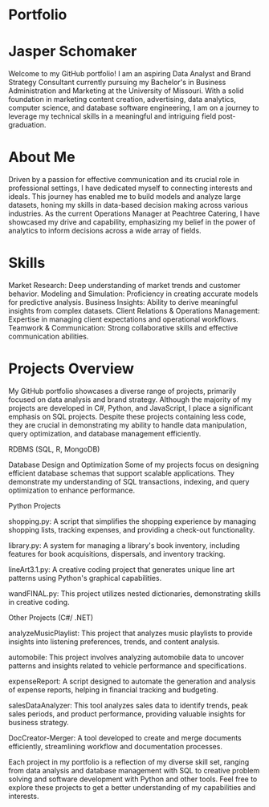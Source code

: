 # Portfolio
# Jasper Schomaker
Welcome to my GitHub portfolio! I am an aspiring Data Analyst and Brand Strategy Consultant currently pursuing my Bachelor's in Business Administration and Marketing at the University of Missouri. With a solid foundation in marketing content creation, advertising, data analytics, computer science, and database software engineering, I am on a journey to leverage my technical skills in a meaningful and intriguing field post-graduation.

# About Me
Driven by a passion for effective communication and its crucial role in professional settings, I have dedicated myself to connecting interests and ideals. This journey has enabled me to build models and analyze large datasets, honing my skills in data-based decision making across various industries. As the current Operations Manager at Peachtree Catering, I have showcased my drive and capability, emphasizing my belief in the power of analytics to inform decisions across a wide array of fields.

# Skills
Market Research: Deep understanding of market trends and customer behavior.
Modeling and Simulation: Proficiency in creating accurate models for predictive analysis.
Business Insights: Ability to derive meaningful insights from complex datasets.
Client Relations & Operations Management: Expertise in managing client expectations and operational workflows.
Teamwork & Communication: Strong collaborative skills and effective communication abilities.

# Projects Overview
My GitHub portfolio showcases a diverse range of projects, primarily focused on data analysis and brand strategy. Although the majority of my projects are developed in C#, Python, and JavaScript, I place a significant emphasis on SQL projects. Despite these projects containing less code, they are crucial in demonstrating my ability to handle data manipulation, query optimization, and database management efficiently.

RDBMS (SQL, R, MongoDB)

Database Design and Optimization
Some of my projects focus on designing efficient database schemas that support scalable applications. They demonstrate my understanding of SQL transactions, indexing, and query optimization to enhance performance.

Python Projects

shopping.py: A script that simplifies the shopping experience by managing shopping lists, tracking expenses, and providing a check-out functionality.

library.py: A system for managing a library's book inventory, including features for book acquisitions, dispersals, and inventory tracking.

lineArt3.1.py: A creative coding project that generates unique line art patterns using Python's graphical capabilities.

wandFINAL.py: This project utilizes nested dictionaries, demonstrating skills in creative coding.

Other Projects (C#/ .NET)

analyzeMusicPlaylist: This project that analyzes music playlists to provide insights into listening preferences, trends, and content analysis.

automobile: This project involves analyzing automobile data to uncover patterns and insights related to vehicle performance and specifications.

expenseReport: A script designed to automate the generation and analysis of expense reports, helping in financial tracking and budgeting.

salesDataAnalyzer: This tool analyzes sales data to identify trends, peak sales periods, and product performance, providing valuable insights for business strategy.

DocCreator-Merger: A tool developed to create and merge documents efficiently, streamlining workflow and documentation processes.


Each project in my portfolio is a reflection of my diverse skill set, ranging from data analysis and database management with SQL to creative problem solving and software development with Python and other tools. Feel free to explore these projects to get a better understanding of my capabilities and interests.

